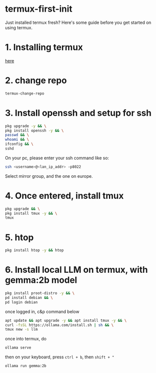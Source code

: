 # termux-first-init
Just installed termux fresh? Here's some guide before you get started on using termux.

# 1. Installing termux
[here](https://github.com/termux/termux-app/releases)

# 2. change repo
```bash
termux-change-repo
```

# 3. Install openssh and setup for ssh
```bash
pkg upgrade -y && \
pkg install openssh -y && \
passwd && \
whoami && \
ifconfig && \
sshd
```
On your pc, please enter your ssh command like so: 
```bash
ssh <username>@<lan_ip_addr> -p8022
```

Select mirror group, and the one on europe.

# 4. Once entered, install tmux
```bash
pkg upgrade && \
pkg install tmux -y && \
tmux
```
# 5. htop
```bash
pkg install htop -y && htop
```


# 6. Install local LLM on termux, with gemma:2b model
```bash
pkg install proot-distro -y && \
pd install debian && \
pd login debian
```
once logged in, c&p command below
```bash
apt update && apt upgrade -y && apt install tmux -y && \
curl -fsSL https://ollama.com/install.sh | sh && \
tmux new -s llm
```
once into termux, do
```bash
ollama serve
```
then on your keyboard, press `ctrl + b`, then `shift + "`
```bash
ollama run gemma:2b
```
